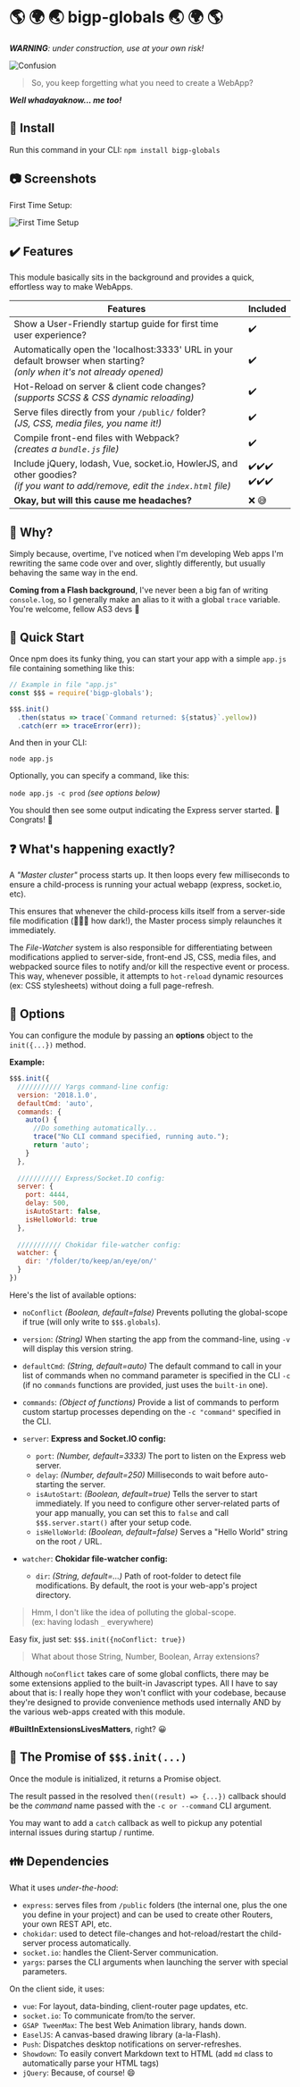 # :earth_americas: :earth_africa: :earth_asia: bigp-globals :earth_asia: :earth_africa: :earth_americas:

***WARNING**: under construction, use at your own risk!*


![Confusion](https://github.com/bigp/bigp-globals/blob/master/readme-assets/confusion.png?raw=true "Confusion image")


 > So, you keep forgetting what you need to create a WebApp?


***Well whadayaknow... me too!***

:floppy_disk: Install
---------------------

Run this command in your CLI: `npm install bigp-globals`


:camera: Screenshots
--------------------

First Time Setup:

![First Time Setup](https://github.com/bigp/bigp-globals/blob/master/readme-assets/shot-1st-time.png?raw=true "First Time Setup image")

:heavy_check_mark: Features
---------------------------

This module basically sits in the background and provides a quick, effortless way to make WebApps.

| Features | Included |
| --- | --- |
| Show a User-Friendly startup guide for first time user experience? | :heavy_check_mark: |
| Automatically open the 'localhost:3333' URL in your default browser when starting?<br/> *(only when it's not already opened)* | :heavy_check_mark: | 
| Hot-Reload on server & client code changes?<br/> *(supports SCSS & CSS dynamic reloading)* | :heavy_check_mark: |
| Serve files directly from your `/public/` folder?<br/> *(JS, CSS, media files, you name it!)* | :heavy_check_mark: |
| Compile front-end files with Webpack?<br/> *(creates a `bundle.js` file)* | :heavy_check_mark: |
| Include jQuery, lodash, Vue, socket.io, HowlerJS, and other goodies?<br/> *(if you want to add/remove, edit the `index.html` file)*| :heavy_check_mark::heavy_check_mark::heavy_check_mark:<br/>:heavy_check_mark::heavy_check_mark::heavy_check_mark: |
| **Okay, but will this cause me headaches?** | :x: :sweat_smile: | 

:raising_hand: Why?
-------------------

Simply because, overtime, I've noticed when I'm developing Web apps I'm rewriting the same code over and over, slightly differently, but usually behaving the same way in the end.

**Coming from a Flash background**, I've never been a big fan of writing `console.log`, so I generally make an alias to it with a global `trace` variable. You're welcome, fellow AS3 devs :metal:

:rabbit2: Quick Start
---------------------

Once npm does its funky thing, you can start your app with a simple `app.js` file containing something like this:

```javascript
// Example in file "app.js"
const $$$ = require('bigp-globals');

$$$.init()
  .then(status => trace(`Command returned: ${status}`.yellow))
  .catch(err => traceError(err));
```

And then in your CLI:

`node app.js`

Optionally, you can specify a command, like this:
 
`node app.js -c prod` *(see options below)*

You should then see some output indicating the Express server started. :clap: Congrats! :clap:

:question: What's happening exactly?
------------------------------------
 
 A *"Master cluster"* process starts up.
 It then loops every few milliseconds to ensure a child-process is running your actual webapp (express, socket.io, etc).
 
 This ensures that whenever the child-process kills itself from a server-side file modification (:running_man::gun: how dark!), the Master process simply relaunches it immediately.
 
 The *File-Watcher* system is also responsible for differentiating between modifications applied to server-side, front-end JS, CSS, media files, and webpacked source files to notify and/or kill the respective event or process.
 This way, whenever possible, it attempts to `hot-reload` dynamic resources (ex: CSS stylesheets) without doing a full page-refresh.  

:page_with_curl: Options
------------------------

You can configure the module by passing an **options** object to the `init({...})` method.

**Example:**
```javascript
$$$.init({
  /////////// Yargs command-line config:
  version: '2018.1.0',
  defaultCmd: 'auto',
  commands: {
    auto() {
      //Do something automatically...
      trace("No CLI command specified, running auto.");
      return 'auto';
    }
  },
  
  /////////// Express/Socket.IO config:
  server: {
  	port: 4444,
  	delay: 500,
  	isAutoStart: false,
  	isHelloWorld: true
  },
  
  /////////// Chokidar file-watcher config:
  watcher: {
  	dir: '/folder/to/keep/an/eye/on/'
  }
})
```

Here's the list of available options:
 - `noConflict` *(Boolean, default=false)* Prevents polluting the global-scope if true (will only write to `$$$.globals`).
 - `version`: *(String)* When starting the app from the command-line, using `-v` will display this version string.
 - `defaultCmd`: *(String, default=auto)* The default command to call in your list of commands when no command parameter is specified in the CLI `-c` (if no `commands` functions are provided, just uses the `built-in` one).
 - `commands`: *(Object of functions)* Provide a list of commands to perform custom startup processes depending on the `-c "command"` specified in the CLI.
 - `server`: **Express and Socket.IO config:**
   - `port`: *(Number, default=3333)* The port to listen on the Express web server.
   - `delay`: *(Number, default=250)* Milliseconds to wait before auto-starting the server.
   - `isAutoStart`: *(Boolean, default=true)* Tells the server to start immediately. If you need to configure other server-related parts of your app manually, you can set this to `false` and call `$$$.server.start()` after your setup code.
   - `isHelloWorld`: *(Boolean, default=false)* Serves a "Hello World" string on the root `/` URL.
   
 - `watcher`: **Chokidar file-watcher config:**
   - `dir`: *(String, default=...)* Path of root-folder to detect file modifications. By default, the root is your web-app's project directory.


> Hmm, I don't like the idea of polluting the global-scope.<br/>
(ex: having lodash `_` everywhere)

Easy fix, just set: ``$$$.init({noConflict: true})``

> What about those String, Number, Boolean, Array extensions?

Although `noConflict` takes care of some global conflicts,
there may be some extensions applied to the built-in Javascript types.
All I have to say about that is:
I really hope they won't conflict with your codebase, because they're designed to provide convenience methods used internally AND by the various web-apps created with this module.

**#BuiltInExtensionsLivesMatters**, right? :grinning: 

:raised_hands: The Promise of `$$$.init(...)`
---------------------------------------------
Once the module is initialized, it returns a Promise object.

The result passed in the resolved `then((result) => {...})` 
callback should be the *command* name passed with the `-c or --command` CLI argument.

You may want to add a `catch` callback as well to pickup any potential internal issues during startup / runtime.

:family: Dependencies
---------------------

What it uses *under-the-hood*:

 - `express`: serves files from `/public` folders (the internal one, plus the one you define in your project) and can be used to create other Routers, your own REST API, etc.
 - `chokidar`: used to detect file-changes and hot-reload/restart the child-server process automatically.
 - `socket.io`: handles the Client-Server communication.
 - `yargs`: parses the CLI arguments when launching the server with special parameters.
 
 On the client side, it uses:
 
 - `vue`: For layout, data-binding, client-router page updates, etc.
 - `socket.io`: To communicate from/to the server.
 - `GSAP TweenMax`: The best Web Animation library, hands down.
 - `EaselJS`: A canvas-based drawing library (a-la-Flash).
 - `Push`: Dispatches desktop notifications on server-refreshes.
 - `Showdown`: To easily convert Markdown text to HTML (add `md` class to automatically parse your HTML tags) 
 - `jQuery`: Because, of course! :smile:
  